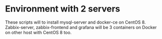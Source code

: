 # Environment with 2 servers

These scripts will to install mysql-server and docker-ce on CentOS 8. Zabbix-server, zabbix-frontend and grafana will be 3 containers on Docker on other host with CentOS 8 too.
